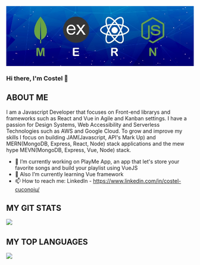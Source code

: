 <img align="center" src="https://raw.githubusercontent.com/costel-dev/costel-dev/main/mern_stack.png"/>

### Hi there, I'm Costel 👋

## ABOUT ME
I am a Javascript Developer that focuses on Front-end librarys and frameworks such as React and Vue in Agile and Kanban settings. I have a passion for Design Systems, Web Accessibility and Serverless Technologies such as AWS and Google Cloud. To grow and improve my skills I focus on building JAM(Javascript, API's Mark Up) and MERN(MongoDB, Express, React, Node) stack applications and the mew hype MEVN(MongoDB, Express, Vue, Node) stack. 


- 🔭 I’m currently working on PlayMe App, an app that let's store your favorite songs and build your playlist using VueJS
- 🌱 Also I’m currently learning Vue framework 
- 📫 How to reach me: LinkedIn - https://www.linkedin.com/in/costel-cuconoiu/

<!--
**costel-dev/costel-dev** is a ✨ _special_ ✨ repository because its `README.md` (this file) appears on your GitHub profile.

Here are some ideas to get you started:


- 👯 I’m looking to collaborate on ...
- 🤔 I’m looking for help with ...
- 💬 Ask me about ...
- 😄 Pronouns: ...
- ⚡ Fun fact: ...
-->

## MY GIT STATS
<img src="https://github-readme-stats.vercel.app/api?username=costel-dev&theme=vue&show_icons=true">

## MY TOP LANGUAGES
<img src="https://github-readme-stats.vercel.app/api/top-langs/?username=costel-dev&theme=vue&layout=compact">
